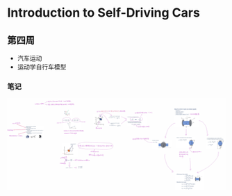 # Introduction to Self-Driving Cars

## 第四周

* 汽车运动
* 运动学自行车模型

### 笔记

<img src="4_week\Dynamic Modeling.png" alt="img" style="zoom: 100%">